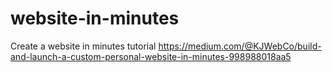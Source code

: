 # website-in-minutes
Create a website in minutes tutorial
https://medium.com/@KJWebCo/build-and-launch-a-custom-personal-website-in-minutes-998988018aa5
